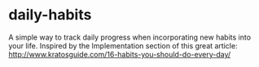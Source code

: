 daily-habits
============

A simple way to track daily progress when incorporating new habits into your life. Inspired by the Implementation section of this great article: http://www.kratosguide.com/16-habits-you-should-do-every-day/

